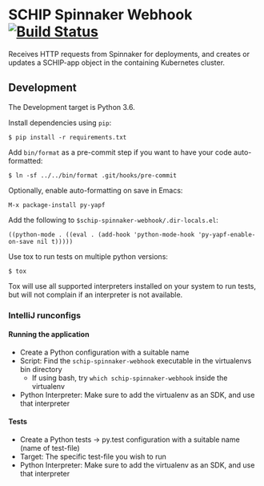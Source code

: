 SCHIP Spinnaker Webhook [![Build Status](https://travis.schibsted.io/spt-infrastructure/schip-spinnaker-webhook.svg?token=z6c5cx1P1xECeUhxrnJF&branch=master)](https://travis.schibsted.io/spt-infrastructure/schip-spinnaker-webhook)
=======================

Receives HTTP requests from Spinnaker for deployments, and creates or updates a SCHIP-app object
in the containing Kubernetes cluster.

Development
-----------

The Development target is Python 3.6.

Install dependencies using `pip`:

    $ pip install -r requirements.txt

Add `bin/format` as a pre-commit step if you want to have your code
auto-formatted:

    $ ln -sf ../../bin/format .git/hooks/pre-commit

Optionally, enable auto-formatting on save in Emacs:

    M-x package-install py-yapf

Add the following to `$schip-spinnaker-webhook/.dir-locals.el`:

    ((python-mode . ((eval . (add-hook 'python-mode-hook 'py-yapf-enable-on-save nil t)))))

Use tox to run tests on multiple python versions:

    $ tox

Tox will use all supported interpreters installed on your system to run tests, but will not
complain if an interpreter is not available.

### IntelliJ runconfigs

#### Running the application

* Create a Python configuration with a suitable name
* Script: Find the `schip-spinnaker-webhook` executable in the virtualenvs bin directory
    * If using bash, try `which schip-spinnaker-webhook` inside the virtualenv
* Python Interpreter: Make sure to add the virtualenv as an SDK, and use that interpreter


#### Tests

* Create a Python tests -> py.test configuration with a suitable name (name of test-file)
* Target: The specific test-file you wish to run
* Python Interpreter: Make sure to add the virtualenv as an SDK, and use that interpreter
